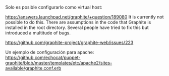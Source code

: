 Solo es posible configurarlo como virtual host:

https://answers.launchpad.net/graphite/+question/189080
It is currently not possible to do this. There are assumptions in the code that Graphite is installed in the root directory.
Several people have tried to fix this but introduced a multitude of bugs.

https://github.com/graphite-project/graphite-web/issues/223


Un ejemplo de configuración para apache:
https://github.com/echocat/puppet-graphite/blob/master/templates/etc/apache2/sites-available/graphite.conf.erb
